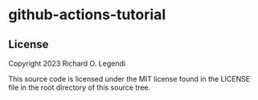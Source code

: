# github-actions-tutorial

## License

Copyright 2023 Richard O. Legendi

This source code is licensed under the MIT license found in the LICENSE file in the root directory of this source tree.
